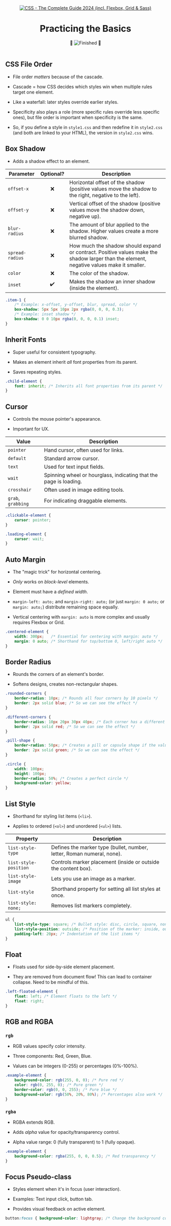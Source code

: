 
<div id="title" align="center">
<a href="https://www.udemy.com/course/css-the-complete-guide-incl-flexbox-grid-sass/">
<img src="https://img.shields.io/badge/CSS_--_The_Complete_Guide_2024_(incl._Flexbox,_Grid_&amp;_Sass)-white?logo=udemy&style=for-the-badge&color=D2CBCB" alt="CSS - The Complete Guide 2024 (incl. Flexbox, Grid &amp; Sass)" />
</a>
<h1>Practicing the Basics</h1>
🎉 <img src="https://img.shields.io/badge/Finished-2025--02--07-white?labelColor=2A6041&color=B6EFD4" alt="Finished" /> 🎂
<br /><br />
</div>

## CSS File Order

- File order _matters_ because of the cascade.

- Cascade = how CSS decides which styles win when multiple rules target one element.

- Like a waterfall: later styles override earlier styles.

- Specificity also plays a role (more specific rules override less specific ones), but file order is important when specificity is the same.

- So, if you define a style in `style1.css` and then redefine it in `style2.css` (and both are linked to your HTML), the version in `style2.css` wins.

## Box Shadow

- Adds a shadow effect to an element.

| <center>Parameter</center> | <center>Optional?</center> | <center>Description</center>                                                                                                             |
| -------------------------- | -------------------------- | ---------------------------------------------------------------------------------------------------------------------------------------- |
| `offset-x`                 | <center>❌</center>         | Horizontal offset of the shadow (positive values move the shadow to the right, negative to the left).                                    |
| `offset-y`                 | <center>❌</center>         | Vertical offset of the shadow (positive values move the shadow down, negative up).                                                       |
| `blur-radius`              | <center>❌</center>         | The amount of blur applied to the shadow. Higher values create a more blurred shadow.                                                    |
| `spread-radius`            | <center>❌</center>         | How much the shadow should expand or contract. Positive values make the shadow larger than the element, negative values make it smaller. |
| `color`                    | <center>❌</center>         | The color of the shadow.                                                                                                                 |
| `inset`                    | <center>✔️</center>        | Makes the shadow an inner shadow (inside the element).                                                                                   |

```css
.item-1 {
    /* Example: x-offset, y-offset, blur, spread, color */
	box-shadow: 5px 5px 10px 2px rgba(0, 0, 0, 0.3);
	/* Example: inset shadow */
	box-shadow: 0 0 10px rgba(0, 0, 0, 0.1) inset;
}
```

## Inherit Fonts

- Super useful for consistent typography.

- Makes an element inherit _all_ font properties from its parent.

- Saves repeating styles.

```css
.child-element {
    font: inherit; /* Inherits all font properties from its parent */
}
```

## Cursor

- Controls the mouse pointer's appearance.

- Important for UX.

| <center>Value</center> | <center>Description</center>                                      |
| ---------------------- | ----------------------------------------------------------------- |
| `pointer`              | Hand cursor, often used for links.                                |
| `default`              | Standard arrow cursor.                                            |
| `text`                 | Used for text input fields.                                       |
| `wait`                 | Spinning wheel or hourglass, indicating that the page is loading. |
| `crosshair`            | Often used in image editing tools.                                |
| `grab`, `grabbing`     | For indicating draggable elements.                                |

```css
.clickable-element {
    cursor: pointer;
}

.loading-element {
    cursor: wait;
}
```

## Auto Margin

- The "magic trick" for horizontal centering.

- _Only_ works on _block-level_ elements.

- Element must have a _defined width_.

- `margin-left: auto;` and `margin-right: auto;` (or just `margin: 0 auto;` or `margin: auto;`) distribute remaining space equally.

- Vertical centering with `margin: auto` is more complex and usually requires Flexbox or Grid.

```css
.centered-element {
    width: 300px;   /* Essential for centering with margin: auto */
    margin: 0 auto; /* Shorthand for top/bottom 0, left/right auto */
}
```

## Border Radius

- Rounds the corners of an element's border.

- Softens designs, creates non-rectangular shapes.

```css
.rounded-corners {
    border-radius: 10px; /* Rounds all four corners by 10 pixels */
    border: 2px solid blue; /* So we can see the effect */
}

.different-corners {
    border-radius: 10px 20px 30px 40px; /* Each corner has a different radius */
    border: 2px solid red; /* So we can see the effect */
}

.pill-shape {
    border-radius: 50px; /* Creates a pill or capsule shape if the value is large enough */
    border: 2px solid green; /* So we can see the effect */
}

.circle {
    width: 100px;
    height: 100px;
    border-radius: 50%; /* Creates a perfect circle */
    background-color: yellow;
}
```

## List Style

- Shorthand for styling list items (`<li>`).

- Applies to ordered (`<ol>`) and unordered (`<ul>`) lists.

| <center>Property</center> | <center>Description</center>                                           |
| ------------------------- | ---------------------------------------------------------------------- |
| `list-style-type`         | Defines the marker type (bullet, number, letter, Roman numeral, none). |
| `list-style-position`     | Controls marker placement (inside or outside the content box).         |
| `list-style-image`        | Lets you use an image as a marker.                                     |
| `list-style`              | Shorthand property for setting all list styles at once.                |
| `list-style: none;`       | Removes list markers completely.                                       |

```css
ul {
	list-style-type: square; /* Bullet style: disc, circle, square, none */
	list-style-position: outside; /* Position of the marker: inside, outside */
	padding-left: 20px; /* Indentation of the list items */
}
```

## Float

- Floats used for side-by-side element placement.

- They are removed from document flow! This can lead to container collapse. Need to be mindful of this.

```css
.left-floated-element {
    float: left; /* Element floats to the left */
    float: right;
}
```

## RGB and RGBA

### `rgb`

- RGB values specify color intensity.

- Three components: Red, Green, Blue.

- Values can be integers (0-255) or percentages (0%-100%).

```css
.example-element {
    background-color: rgb(255, 0, 0); /* Pure red */
    color: rgb(0, 255, 0); /* Pure green */
    border-color: rgb(0, 0, 255); /* Pure blue */
    background-color: rgb(50%, 20%, 80%); /* Percentages also work */
}
```

### `rgba`

- RGBA extends RGB.

- Adds _alpha_ value for opacity/transparency control.

- Alpha value range: 0 (fully transparent) to 1 (fully opaque).

```css
.example-element {
    background-color: rgba(255, 0, 0, 0.5); /* Red transparency */
}
```

## Focus Pseudo-class

- Styles element when it's in focus (user interaction).

- Examples: Text input click, button tab.

- Provides visual feedback on active element.

```css
button:focus { background-color: lightgray; /* Change the background color on focus */ }
```

